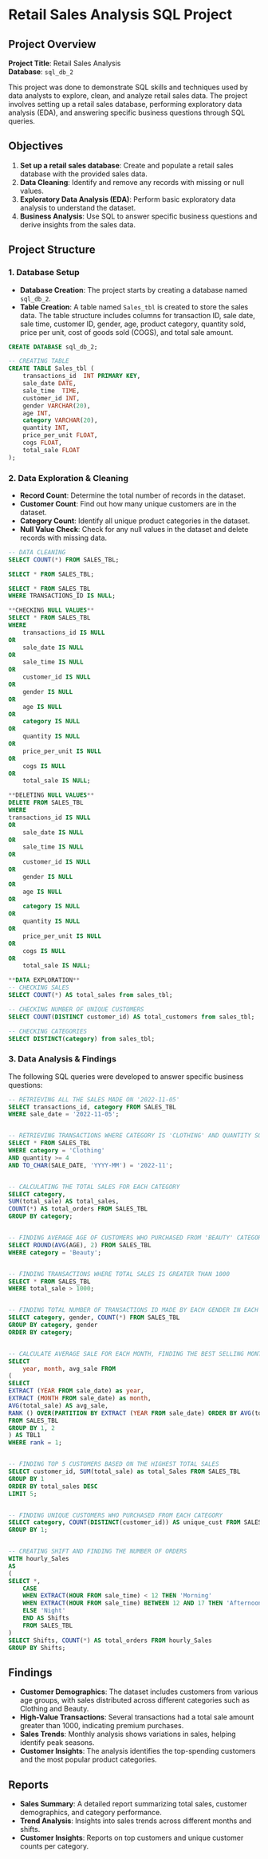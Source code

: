 # Retail Sales Analysis SQL Project

## Project Overview

**Project Title**: Retail Sales Analysis  
 **Database**: `sql_db_2`

This project was done to demonstrate SQL skills and techniques used by data analysts to explore, clean, and analyze retail sales data. The project involves setting up a retail sales database, performing exploratory data analysis (EDA), and answering specific business questions through SQL queries. 

## Objectives

1. **Set up a retail sales database**: Create and populate a retail sales database with the provided sales data.
2. **Data Cleaning**: Identify and remove any records with missing or null values.
3. **Exploratory Data Analysis (EDA)**: Perform basic exploratory data analysis to understand the dataset.
4. **Business Analysis**: Use SQL to answer specific business questions and derive insights from the sales data.

## Project Structure

### 1. Database Setup

- **Database Creation**: The project starts by creating a database named `sql_db_2`.
- **Table Creation**: A table named `Sales_tbl` is created to store the sales data. The table structure includes columns for transaction ID, sale date, sale time, customer ID, gender, age, product category, quantity sold, price per unit, cost of goods sold (COGS), and total sale amount.

```sql
CREATE DATABASE sql_db_2;

-- CREATING TABLE
CREATE TABLE Sales_tbl (
	transactions_id  INT PRIMARY KEY,
	sale_date DATE,
	sale_time  TIME,
	customer_id INT,
	gender VARCHAR(20),
	age INT,
	category VARCHAR(20),
	quantity INT,
	price_per_unit FLOAT,
	cogs FLOAT,
	total_sale FLOAT
);
```

### 2. Data Exploration & Cleaning

- **Record Count**: Determine the total number of records in the dataset.
- **Customer Count**: Find out how many unique customers are in the dataset.
- **Category Count**: Identify all unique product categories in the dataset.
- **Null Value Check**: Check for any null values in the dataset and delete records with missing data.

```sql
-- DATA CLEANING
SELECT COUNT(*) FROM SALES_TBL;

SELECT * FROM SALES_TBL;

SELECT * FROM SALES_TBL
WHERE TRANSACTIONS_ID IS NULL;

**CHECKING NULL VALUES**
SELECT * FROM SALES_TBL
WHERE 
	transactions_id IS NULL
OR
    sale_date IS NULL
OR
    sale_time IS NULL
OR
    customer_id IS NULL
OR
    gender IS NULL
OR
    age IS NULL
OR
    category IS NULL
OR
    quantity IS NULL
OR
    price_per_unit IS NULL
OR
    cogs IS NULL
OR
    total_sale IS NULL;

**DELETING NULL VALUES**
DELETE FROM SALES_TBL
WHERE
transactions_id IS NULL
OR
    sale_date IS NULL
OR
    sale_time IS NULL
OR
    customer_id IS NULL
OR
    gender IS NULL
OR
    age IS NULL
OR
    category IS NULL
OR
    quantity IS NULL
OR
    price_per_unit IS NULL
OR
    cogs IS NULL
OR
    total_sale IS NULL;

**DATA EXPLORATION**
-- CHECKING SALES
SELECT COUNT(*) AS total_sales from sales_tbl;

-- CHECKING NUMBER OF UNIQUE CUSTOMERS
SELECT COUNT(DISTINCT customer_id) AS total_customers from sales_tbl;

-- CHECKING CATEGORIES
SELECT DISTINCT(category) from sales_tbl;
```

### 3. Data Analysis & Findings

The following SQL queries were developed to answer specific business questions:
```sql
-- RETRIEVING ALL THE SALES MADE ON '2022-11-05'
SELECT transactions_id, category FROM SALES_TBL
WHERE sale_date = '2022-11-05';


-- RETRIEVING TRANSACTIONS WHERE CATEGORY IS 'CLOTHING' AND QUANTITY SOLD IS MORE THAN OR EQUALS TO 4 IN THE MONTH OF NOV-2022
SELECT * FROM SALES_TBL
WHERE category = 'Clothing'
AND quantity >= 4 
AND TO_CHAR(SALE_DATE, 'YYYY-MM') = '2022-11';


-- CALCULATING THE TOTAL SALES FOR EACH CATEGORY
SELECT category, 
SUM(total_sale) AS total_sales,
COUNT(*) AS total_orders FROM SALES_TBL
GROUP BY category;


-- FINDING AVERAGE AGE OF CUSTOMERS WHO PURCHASED FROM 'BEAUTY' CATEGORY
SELECT ROUND(AVG(AGE), 2) FROM SALES_TBL
WHERE category = 'Beauty';


-- FINDING TRANSACTIONS WHERE TOTAL SALES IS GREATER THAN 1000
SELECT * FROM SALES_TBL
WHERE total_sale > 1000;


-- FINDING TOTAL NUMBER OF TRANSACTIONS ID MADE BY EACH GENDER IN EACH CATEGORY
SELECT category, gender, COUNT(*) FROM SALES_TBL
GROUP BY category, gender
ORDER BY category;


-- CALCULATE AVERAGE SALE FOR EACH MONTH, FINDING THE BEST SELLING MONTH IN EACH YEAR.
SELECT 
	year, month, avg_sale FROM 
(
SELECT 
EXTRACT (YEAR FROM sale_date) as year,
EXTRACT (MONTH FROM sale_date) as month,
AVG(total_sale) AS avg_sale,
RANK () OVER(PARTITION BY EXTRACT (YEAR FROM sale_date) ORDER BY AVG(total_sale) DESC) AS rank
FROM SALES_TBL 
GROUP BY 1, 2
) AS TBL1
WHERE rank = 1;


-- FINDING TOP 5 CUSTOMERS BASED ON THE HIGHEST TOTAL SALES 
SELECT customer_id, SUM(total_sale) as total_Sales FROM SALES_TBL
GROUP BY 1
ORDER BY total_sales DESC
LIMIT 5;


-- FINDING UNIQUE CUSTOMERS WHO PURCHASED FROM EACH CATEGORY
SELECT category, COUNT(DISTINCT(customer_id)) AS unique_cust FROM SALES_TBL
GROUP BY 1;


-- CREATING SHIFT AND FINDING THE NUMBER OF ORDERS
WITH hourly_Sales
AS
(
SELECT *,
	CASE 
	WHEN EXTRACT(HOUR FROM sale_time) < 12 THEN 'Morning'
	WHEN EXTRACT(HOUR FROM sale_time) BETWEEN 12 AND 17 THEN 'Afternoon'
	ELSE 'Night'
	END AS Shifts
	FROM SALES_TBL
)
SELECT Shifts, COUNT(*) AS total_orders FROM hourly_Sales
GROUP BY Shifts;
```

## Findings

- **Customer Demographics**: The dataset includes customers from various age groups, with sales distributed across different categories such as Clothing and Beauty.
- **High-Value Transactions**: Several transactions had a total sale amount greater than 1000, indicating premium purchases.
- **Sales Trends**: Monthly analysis shows variations in sales, helping identify peak seasons.
- **Customer Insights**: The analysis identifies the top-spending customers and the most popular product categories.

## Reports

- **Sales Summary**: A detailed report summarizing total sales, customer demographics, and category performance.
- **Trend Analysis**: Insights into sales trends across different months and shifts.
- **Customer Insights**: Reports on top customers and unique customer counts per category.


